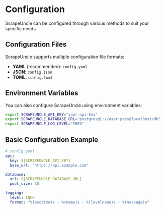 # Configuration

ScrapeUncle can be configured through various methods to suit your specific needs.

## Configuration Files

ScrapeUncle supports multiple configuration file formats:

- **YAML** (recommended): `config.yaml`
- **JSON**: `config.json`
- **TOML**: `config.toml`

## Environment Variables

You can also configure ScrapeUncle using environment variables:

```bash
export SCRAPEUNCLE_API_KEY="your-api-key"
export SCRAPEUNCLE_DATABASE_URL="postgresql://user:pass@localhost/db"
export SCRAPEUNCLE_LOG_LEVEL="INFO"
```

## Basic Configuration Example

```yaml
# config.yaml
api:
  key: ${SCRAPEUNCLE_API_KEY}
  base_url: "https://api.example.com"

database:
  url: ${SCRAPEUNCLE_DATABASE_URL}
  pool_size: 10

logging:
  level: INFO
  format: "%(asctime)s - %(name)s - %(levelname)s - %(message)s"
``` 